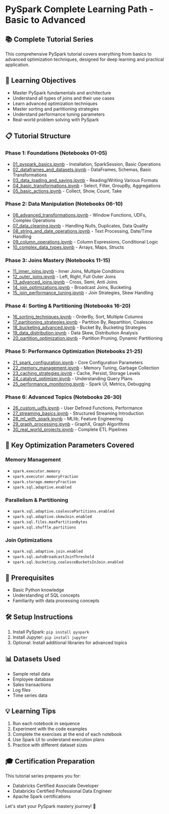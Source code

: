 # PySpark Complete Learning Path - Basic to Advanced

## 📚 Complete Tutorial Series

This comprehensive PySpark tutorial covers everything from basics to advanced optimization techniques, designed for deep learning and practical application.

## 🎯 Learning Objectives
- Master PySpark fundamentals and architecture
- Understand all types of joins and their use cases
- Learn advanced optimization techniques
- Master sorting and partitioning strategies
- Understand performance tuning parameters
- Real-world problem solving with PySpark

## 📋 Tutorial Structure

### **Phase 1: Foundations (Notebooks 01-05)**
- [01_pyspark_basics.ipynb](./01_pyspark_basics.ipynb) - Installation, SparkSession, Basic Operations
- [02_dataframes_and_datasets.ipynb](./02_dataframes_and_datasets.ipynb) - DataFrames, Schemas, Basic Transformations
- [03_data_loading_and_saving.ipynb](./03_data_loading_and_saving.ipynb) - Reading/Writing Various Formats
- [04_basic_transformations.ipynb](./04_basic_transformations.ipynb) - Select, Filter, GroupBy, Aggregations
- [05_basic_actions.ipynb](./05_basic_actions.ipynb) - Collect, Show, Count, Take

### **Phase 2: Data Manipulation (Notebooks 06-10)**
- [06_advanced_transformations.ipynb](./06_advanced_transformations.ipynb) - Window Functions, UDFs, Complex Operations
- [07_data_cleaning.ipynb](./07_data_cleaning.ipynb) - Handling Nulls, Duplicates, Data Quality
- [08_string_and_date_operations.ipynb](./08_string_and_date_operations.ipynb) - Text Processing, Date/Time Handling
- [09_column_operations.ipynb](./09_column_operations.ipynb) - Column Expressions, Conditional Logic
- [10_complex_data_types.ipynb](./10_complex_data_types.ipynb) - Arrays, Maps, Structs

### **Phase 3: Joins Mastery (Notebooks 11-15)**
- [11_inner_joins.ipynb](./11_inner_joins.ipynb) - Inner Joins, Multiple Conditions
- [12_outer_joins.ipynb](./12_outer_joins.ipynb) - Left, Right, Full Outer Joins
- [13_advanced_joins.ipynb](./13_advanced_joins.ipynb) - Cross, Semi, Anti Joins
- [14_join_optimizations.ipynb](./14_join_optimizations.ipynb) - Broadcast Joins, Bucketing
- [15_join_performance_tuning.ipynb](./15_join_performance_tuning.ipynb) - Join Strategies, Skew Handling

### **Phase 4: Sorting & Partitioning (Notebooks 16-20)**
- [16_sorting_techniques.ipynb](./16_sorting_techniques.ipynb) - OrderBy, Sort, Multiple Columns
- [17_partitioning_strategies.ipynb](./17_partitioning_strategies.ipynb) - Partition By, Repartition, Coalesce
- [18_bucketing_advanced.ipynb](./18_bucketing_advanced.ipynb) - Bucket By, Bucketing Strategies
- [19_data_distribution.ipynb](./19_data_distribution.ipynb) - Data Skew, Distribution Analysis
- [20_partition_optimization.ipynb](./20_partition_optimization.ipynb) - Partition Pruning, Dynamic Partitioning

### **Phase 5: Performance Optimization (Notebooks 21-25)**
- [21_spark_configuration.ipynb](./21_spark_configuration.ipynb) - Core Configuration Parameters
- [22_memory_management.ipynb](./22_memory_management.ipynb) - Memory Tuning, Garbage Collection
- [23_caching_strategies.ipynb](./23_caching_strategies.ipynb) - Cache, Persist, Storage Levels
- [24_catalyst_optimizer.ipynb](./24_catalyst_optimizer.ipynb) - Understanding Query Plans
- [25_performance_monitoring.ipynb](./25_performance_monitoring.ipynb) - Spark UI, Metrics, Debugging

### **Phase 6: Advanced Topics (Notebooks 26-30)**
- [26_custom_udfs.ipynb](./26_custom_udfs.ipynb) - User Defined Functions, Performance
- [27_streaming_basics.ipynb](./27_streaming_basics.ipynb) - Structured Streaming Introduction
- [28_ml_with_spark.ipynb](./28_ml_with_spark.ipynb) - MLlib, Feature Engineering
- [29_graph_processing.ipynb](./29_graph_processing.ipynb) - GraphX, Graph Algorithms
- [30_real_world_projects.ipynb](./30_real_world_projects.ipynb) - Complete ETL Pipelines

## 🔧 Key Optimization Parameters Covered

### Memory Management
- `spark.executor.memory`
- `spark.executor.memoryFraction`
- `spark.storage.memoryFraction`
- `spark.sql.adaptive.enabled`

### Parallelism & Partitioning
- `spark.sql.adaptive.coalescePartitions.enabled`
- `spark.sql.adaptive.skewJoin.enabled`
- `spark.sql.files.maxPartitionBytes`
- `spark.sql.shuffle.partitions`

### Join Optimizations
- `spark.sql.adaptive.join.enabled`
- `spark.sql.autoBroadcastJoinThreshold`
- `spark.sql.bucketing.coalesceBucketsInJoin.enabled`

## 🚀 Prerequisites
- Basic Python knowledge
- Understanding of SQL concepts
- Familiarity with data processing concepts

## 🛠️ Setup Instructions
1. Install PySpark: `pip install pyspark`
2. Install Jupyter: `pip install jupyter`
3. Optional: Install additional libraries for advanced topics

## 📊 Datasets Used
- Sample retail data
- Employee database
- Sales transactions
- Log files
- Time series data

## 💡 Learning Tips
1. Run each notebook in sequence
2. Experiment with the code examples
3. Complete the exercises at the end of each notebook
4. Use Spark UI to understand execution plans
5. Practice with different dataset sizes

## 🎓 Certification Preparation
This tutorial series prepares you for:
- Databricks Certified Associate Developer
- Databricks Certified Professional Data Engineer
- Apache Spark certifications

Let's start your PySpark mastery journey! 🚀
